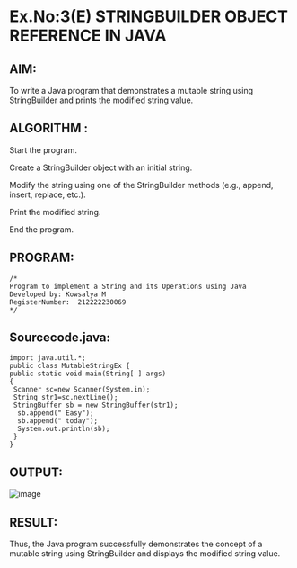 # Ex.No:3(E)  STRINGBUILDER OBJECT REFERENCE IN JAVA

## AIM:
To write a Java program that demonstrates a mutable string using StringBuilder and prints the modified string value.

## ALGORITHM :
Start the program.

Create a StringBuilder object with an initial string.

Modify the string using one of the StringBuilder methods (e.g., append, insert, replace, etc.).

Print the modified string.

End the program.
## PROGRAM:
 ```
/*
Program to implement a String and its Operations using Java
Developed by: Kowsalya M
RegisterNumber:  212222230069
*/
```

## Sourcecode.java:

```
import java.util.*;
public class MutableStringEx { 
public static void main(String[ ] args) 
{ 
 Scanner sc=new Scanner(System.in);
 String str1=sc.nextLine();
 StringBuffer sb = new StringBuffer(str1); 
  sb.append(" Easy");
  sb.append(" today");
  System.out.println(sb); 
 } 
}
```



## OUTPUT:

![image](https://github.com/user-attachments/assets/f934e66e-7edc-45c5-911a-b4c3f217f44e)


## RESULT:
Thus, the Java program successfully demonstrates the concept of a mutable string using StringBuilder and displays the modified string value.

